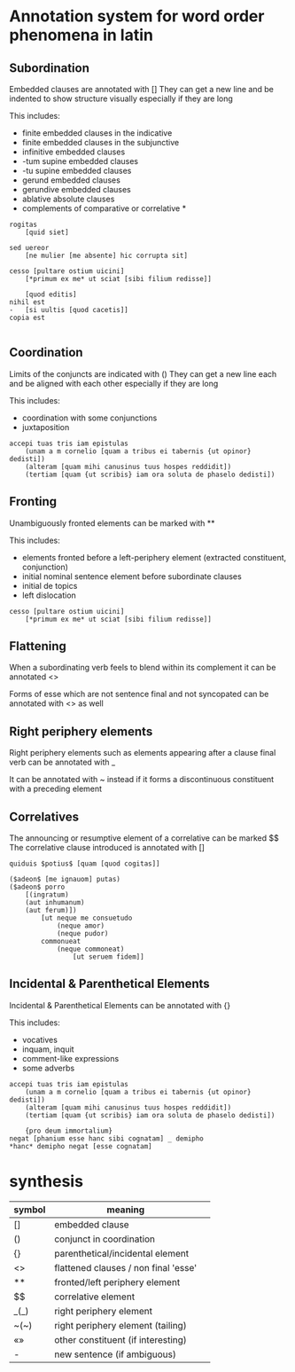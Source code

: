 
# Annotation system for word order phenomena in latin

## Subordination

Embedded clauses are annotated with []
They can get a new line and be indented to show structure visually especially if they are long

This includes:
* finite embedded clauses in the indicative
* finite embedded clauses in the subjunctive
* infinitive embedded clauses
* -tum supine embedded clauses
* -tu supine embedded clauses
* gerund embedded clauses
* gerundive embedded clauses
* ablative absolute clauses
* complements of comparative or correlative *

```
rogitas
    [quid siet]

sed uereor
    [ne mulier [me absente] hic corrupta sit]
    
cesso [pultare ostium uicini]
    [*primum ex me* ut sciat [sibi filium redisse]] 
    
    [quod editis] 
nihil est
-   [si uultis [quod cacetis]] 
copia est    
        
```

## Coordination 

Limits of the conjuncts are indicated with ()
They can get a new line each and be aligned with each other especially if they are long

This includes:
* coordination with some conjunctions
* juxtaposition 

```
accepi tuas tris iam epistulas
    (unam a m cornelio [quam a tribus ei tabernis {ut opinor} dedisti])
    (alteram [quam mihi canusinus tuus hospes reddidit])
    (tertiam [quam {ut scribis} iam ora soluta de phaselo dedisti])
```

## Fronting

Unambiguously fronted elements can be marked with **

This includes:
- elements fronted before a left-periphery element (extracted constituent, conjunction) 
- initial nominal sentence element before subordinate clauses
- initial de topics
- left dislocation 

```
cesso [pultare ostium uicini]
    [*primum ex me* ut sciat [sibi filium redisse]]     
```

## Flattening 

When a subordinating verb feels to blend within its complement it can be annotated <>

Forms of esse which are not sentence final and not syncopated can be annotated with <> as well

## Right periphery elements

Right periphery elements such as elements appearing after a clause final verb can be annotated with _

It can be annotated with ~ instead if it forms a discontinuous constituent with a preceding element

## Correlatives

The announcing or resumptive element of a correlative can be marked $$
The correlative clause introduced is annotated with []

```
quiduis $potius$ [quam [quod cogitas]]    

($adeon$ [me ignauom] putas)
($adeon$ porro 
    [(ingratum) 
    (aut inhumanum) 
    (aut ferum)])
        [ut neque me consuetudo 
            (neque amor) 
            (neque pudor)
        commonueat 
            (neque commoneat)
                [ut seruem fidem]] 
```

## Incidental & Parenthetical Elements

Incidental & Parenthetical Elements can be annotated with {}

This includes:
* vocatives
* inquam, inquit
* comment-like expressions
* some adverbs

```
accepi tuas tris iam epistulas
    (unam a m cornelio [quam a tribus ei tabernis {ut opinor} dedisti])
    (alteram [quam mihi canusinus tuus hospes reddidit])
    (tertiam [quam {ut scribis} iam ora soluta de phaselo dedisti])
    
    {pro deum immortalium}
negat [phanium esse hanc sibi cognatam] _ demipho
*hanc* demipho negat [esse cognatam]    
```

# synthesis

| symbol | meaning                              |   |
|--------|--------------------------------------|---|
| []     | embedded clause                      |   |
| ()     | conjunct in coordination             |   |
| {}     | parenthetical/incidental element     |   |
| <>     | flattened clauses / non final 'esse' |   |
| **     | fronted/left periphery element       |   |
| $$     | correlative element                  |   |
| \_(\_) | right periphery element              |   |
| ~(~)   | right periphery element (tailing)    |   |
| «»     | other constituent (if interesting)   |   | 
| -      | new sentence (if ambiguous)          |   |